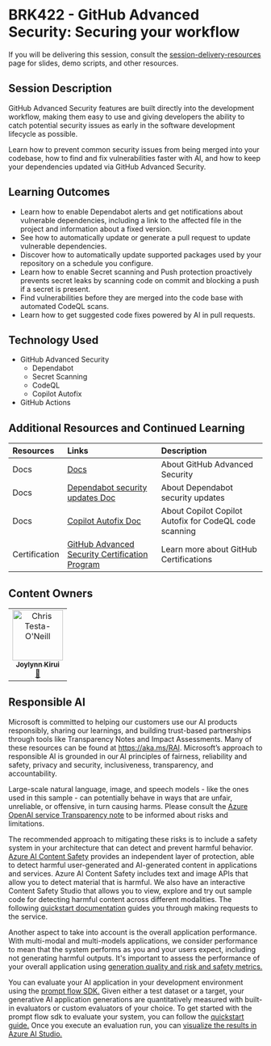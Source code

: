 
# BRK422 - GitHub Advanced Security: Securing your workflow
If you will be delivering this session, consult the [session-delivery-resources](https://github.com/microsoft/aitour-github-advanced-security-workflow/tree/main/session-delivery-resources#readme) page for slides, demo scripts, and other resources.

## Session Description

GitHub Advanced Security features are built directly into the development workflow, making them easy to use and giving developers the ability to catch potential security issues as early in the software development lifecycle as possible.

Learn how to prevent common security issues from being merged into your codebase, how to find and fix vulnerabilities faster with AI, and how to keep your dependencies updated via GitHub Advanced Security.

## Learning Outcomes
- Learn how to enable Dependabot alerts and get notifications about vulnerable dependencies, including a link to the affected file in the project and information about a fixed version.
- See how to automatically update or generate a pull request to update vulnerable dependencies.
- Discover how to automatically update supported packages used by your repository on a schedule you configure.
- Learn how to enable Secret scanning and Push protection proactively prevents secret leaks by scanning code on commit and blocking a push if a secret is present.
- Find vulnerabilities before they are merged into the code base with automated CodeQL scans.
- Learn how to get suggested code fixes powered by AI in pull requests.


## Technology Used
- GitHub Advanced Security
   - Dependabot
   - Secret Scanning
   - CodeQL
   - Copilot Autofix
- GitHub Actions

## Additional Resources and Continued Learning

| Resources          | Links                             | Description        |
|:-------------------|:----------------------------------|:-------------------|
| Docs  | [Docs](https://docs.github.com/en/get-started/learning-about-github/about-github-advanced-security) | About GitHub Advanced Security |
| Docs  | [Dependabot security updates Doc](https://docs.github.com/en/code-security/dependabot/dependabot-security-updates/about-dependabot-security-updates) | About Dependabot security updates |
| Docs  | [Copilot Autofix Doc](https://docs.github.com/en/code-security/code-scanning/managing-code-scanning-alerts/about-autofix-for-codeql-code-scanning#autofix-generation-process) | About Copilot Copilot Autofix for CodeQL code scanning |
| Certification  | [GitHub Advanced Security Certification Program](https://examregistration.github.com/) | Learn more about GitHub Certifications |

## Content Owners
<!-- ALL-CONTRIBUTORS-LIST:START - Do not remove or modify this section -->

<table>
<tr>
    <td align="center"><a href="http://learnanalytics.microsoft.com">
        <img src="https://developer.microsoft.com/en-us/advocates/media/profiles/joylynn-kirui.jpg" width="100px;" alt="Chris Testa-O'Neill
"/><br />
        <sub><b>Joylynn Kirui
</b></sub></a><br />
            <a href="[https://developer.microsoft.com/advocates/joylynn-kirui]" title="talk">📢</a> 
    </td>
</tr></table>

<!-- ALL-CONTRIBUTORS-LIST:END -->

## Responsible AI
Microsoft is committed to helping our customers use our AI products responsibly, sharing our learnings, and building trust-based partnerships through tools like Transparency Notes and Impact Assessments. Many of these resources can be found at https://aka.ms/RAI. Microsoft’s approach to responsible AI is grounded in our AI principles of fairness, reliability and safety, privacy and security, inclusiveness, transparency, and accountability.

Large-scale natural language, image, and speech models - like the ones used in this sample - can potentially behave in ways that are unfair, unreliable, or offensive, in turn causing harms. Please consult the [Azure OpenAI service Transparency note](https://learn.microsoft.com/legal/cognitive-services/openai/transparency-note?tabs=text) to be informed about risks and limitations.

The recommended approach to mitigating these risks is to include a safety system in your architecture that can detect and prevent harmful behavior. [Azure AI Content Safety](https://learn.microsoft.com/azure/ai-services/content-safety/overview) provides an independent layer of protection, able to detect harmful user-generated and AI-generated content in applications and services. Azure AI Content Safety includes text and image APIs that allow you to detect material that is harmful. We also have an interactive Content Safety Studio that allows you to view, explore and try out sample code for detecting harmful content across different modalities. The following [quickstart documentation](https://learn.microsoft.com/azure/ai-services/content-safety/quickstart-text?tabs=visual-studio%2Clinux&pivots=programming-language-rest) guides you through making requests to the service.

Another aspect to take into account is the overall application performance. With multi-modal and multi-models applications, we consider performance to mean that the system performs as you and your users expect, including not generating harmful outputs. It's important to assess the performance of your overall application using [generation quality and risk and safety metrics.](https://learn.microsoft.com/azure/ai-studio/concepts/evaluation-metrics-built-in)

You can evaluate your AI application in your development environment using the [prompt flow SDK.](https://microsoft.github.io/promptflow/index.html) Given either a test dataset or a target, your generative AI application generations are quantitatively measured with built-in evaluators or custom evaluators of your choice. To get started with the prompt flow sdk to evaluate your system, you can follow the [quickstart guide.](https://learn.microsoft.com/azure/ai-studio/how-to/develop/flow-evaluate-sdk) Once you execute an evaluation run, you can [visualize the results in Azure AI Studio.](https://learn.microsoft.com/azure/ai-studio/how-to/evaluate-flow-results)

